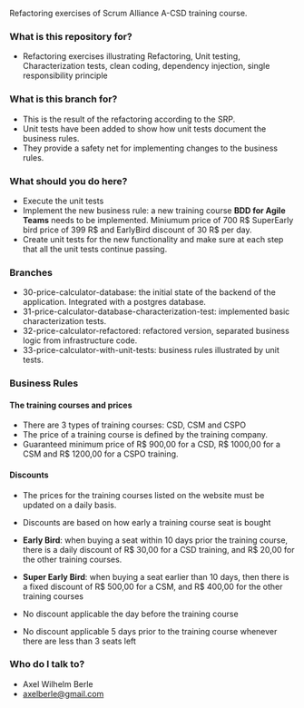 
Refactoring exercises of Scrum Alliance A-CSD training course.

### What is this repository for? ###

* Refactoring exercises illustrating Refactoring, Unit testing, Characterization tests, clean coding, dependency injection, single responsibility principle  

### What is this branch for? ###

* This is the result of the refactoring according to the SRP.
* Unit tests have been added to show how unit tests document the business rules.
* They provide a safety net for implementing changes to the business rules.

### What should you do here?

* Execute the unit tests
* Implement the new business rule: a new training course **BDD for Agile Teams** needs to be implemented. Miniumum price of 700 R$
SuperEarly bird price of 399 R$ and EarlyBird discount of 30 R$ per day.
* Create unit tests for the new functionality and make sure at each step that all the unit tests continue passing.

### Branches

* 30-price-calculator-database: the initial state of the backend of the application. Integrated with a postgres database.
* 31-price-calculator-database-characterization-test: implemented basic characterization tests.
* 32-price-calculator-refactored: refactored version, separated business logic from infrastructure code.
* 33-price-calculator-with-unit-tests: business rules illustrated by unit tests.


### Business Rules

#### The training courses and prices

* There are 3 types of training courses: CSD, CSM and CSPO
* The price of a training course is defined by the training company.
* Guaranteed minimum price of R$ 900,00 for a CSD, R$ 1000,00 for a CSM and R$ 1200,00 for a CSPO training.

#### Discounts

* The prices for the training courses listed on the website must be updated on a daily basis.
* Discounts are based on how early a training course seat is bought

* **Early Bird**: when buying a seat within 10 days prior the training course, there is a daily discount of R$ 30,00 for a
  CSD training, and R$ 20,00 for the other training courses.
  
* **Super Early Bird**: when buying a seat earlier than 10 days, then there is a fixed discount of R$ 500,00 for a CSM,
  and R$ 400,00 for the other training courses
* No discount applicable the day before the training course
* No discount applicable 5 days prior to the training course whenever there are less than 3 seats left



### Who do I talk to? ###

* Axel Wilhelm Berle
* axelberle@gmail.com


